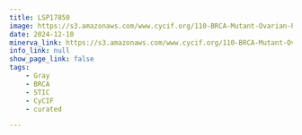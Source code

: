 ```yaml
---
title: LSP17850
image: https://s3.amazonaws.com/www.cycif.org/110-BRCA-Mutant-Ovarian-Precursors/LSP17850/LSP17850.png
date: 2024-12-10
minerva_link: https://s3.amazonaws.com/www.cycif.org/110-BRCA-Mutant-Ovarian-Precursors/LSP17850/index.html
info_link: null
show_page_link: false
tags:
    - Gray
    - BRCA
    - STIC
    - CyCIF
    - curated

---
```


